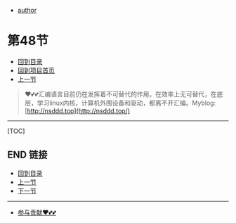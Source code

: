 + [author](https://github.com/3293172751)
# 第48节
+ [回到目录](../README.md)
+ [回到项目首页](../../README.md)
+ [上一节](47.md)
> ❤️💕💕汇编语言目前仍在发挥着不可替代的作用，在效率上无可替代，在底层，学习linux内核，计算机外围设备和驱动，都离不开汇编。Myblog:[http://nsddd.top](http://nsddd.top/)
---
[TOC]





## END 链接
+ [回到目录](../README.md)
+ [上一节](47.md)
+ [下一节](49.md)
---
+ [参与贡献❤️💕💕](https://github.com/3293172751/Block_Chain/blob/master/Git/git-contributor.md)